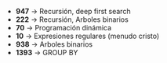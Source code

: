 - **947** -> Recursión, deep first search
- **222** -> Recursión, Arboles binarios
- **70** -> Programación dinámica
- **10** -> Expresiones regulares (menudo cristo)
- **938** -> Arboles binarios
- **1393** -> GROUP BY 

